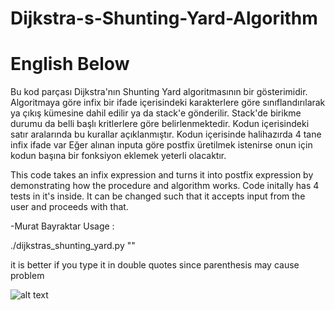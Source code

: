 # Dijkstra-s-Shunting-Yard-Algorithm
# English Below

Bu kod parçası Dijkstra'nın Shunting Yard algoritmasının bir gösterimidir. Algoritmaya göre infix bir ifade içerisindeki karakterlere
göre sınıflandırılarak ya çıkış kümesine dahil edilir ya da stack'e gönderilir. Stack'de birikme durumu da belli başlı kritlerlere göre
belirlenmektedir. Kodun içerisindeki satır aralarında bu kurallar açıklanmıştır.
Kodun içerisinde halihazırda 4 tane infix ifade var
Eğer alınan inputa göre postfix üretilmek istenirse onun için kodun başına bir fonksiyon eklemek yeterli olacaktır.

This code takes an infix expression and turns it into postfix expression by demonstrating how the procedure and algorithm works.
Code initally has 4 tests in it's inside.
It can be changed such that it accepts input from the user and proceeds with that.

-Murat Bayraktar
Usage :

./dijkstras_shunting_yard.py "<infix expression>" 

it is better if you type it in double quotes since parenthesis may cause problem  

![alt text](https://3.bp.blogspot.com/-Zpwu7EODFtk/V1LrjN2PLqI/AAAAAAAAAT0/WKZV620hNRwWxsjjZR0uA2BIzpXjuHbjgCLcB/s640/Screen%2BShot%2B2016-06-05%2Bat%2B12.52.57%2BAM.png)
